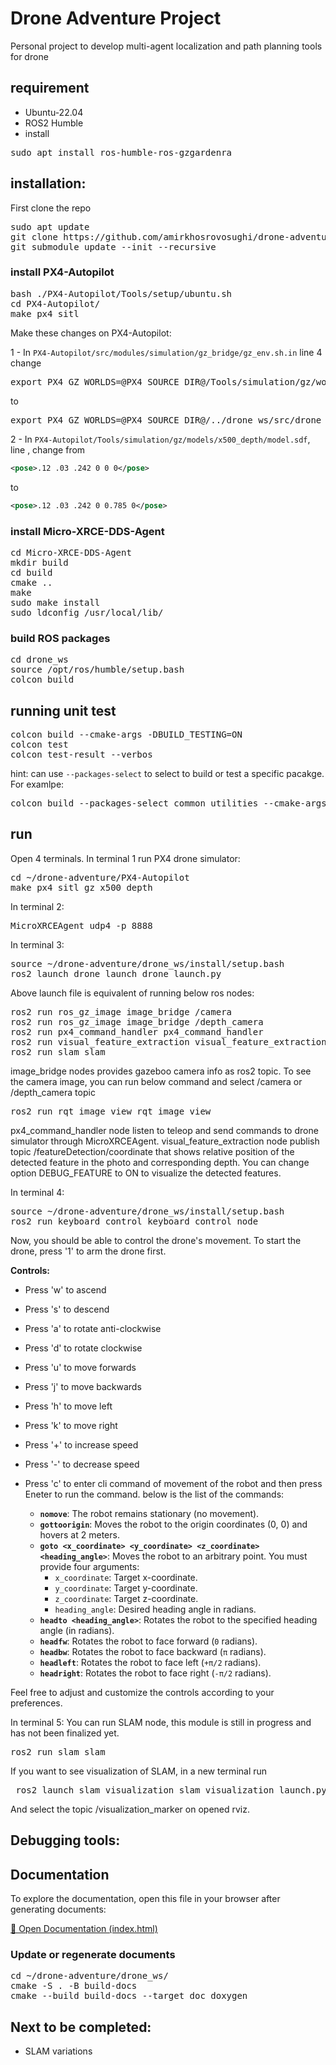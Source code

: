 # Drone Adventure Project

Personal project to develop multi-agent localization and path planning tools for drone


## requirement
- Ubuntu-22.04
- ROS2 Humble
- install 
<pre>
sudo apt install ros-humble-ros-gzgardenra
</pre>

## installation:
First clone the repo

<pre>
sudo apt update
git clone https://github.com/amirkhosrovosughi/drone-adventure.git
git submodule update --init --recursive
</pre>


### install PX4-Autopilot
<pre>
bash ./PX4-Autopilot/Tools/setup/ubuntu.sh
cd PX4-Autopilot/
make px4_sitl
</pre>

Make these changes on PX4-Autopilot:

1 - In `PX4-Autopilot/src/modules/simulation/gz_bridge/gz_env.sh.in` line 4 change
<pre>
export PX4_GZ_WORLDS=@PX4_SOURCE_DIR@/Tools/simulation/gz/worlds
</pre>
to
<pre>
export PX4_GZ_WORLDS=@PX4_SOURCE_DIR@/../drone_ws/src/drone_packages/simulation_resource/worlds
</pre>

2 - In `PX4-Autopilot/Tools/simulation/gz/models/x500_depth/model.sdf`, line , change from
```xml
<pose>.12 .03 .242 0 0 0</pose>
```
to
```xml
<pose>.12 .03 .242 0 0.785 0</pose>
```

### install Micro-XRCE-DDS-Agent
<pre>
cd Micro-XRCE-DDS-Agent
mkdir build
cd build
cmake ..
make
sudo make install
sudo ldconfig /usr/local/lib/
</pre>

### build ROS packages
<pre>
cd drone_ws
source /opt/ros/humble/setup.bash
colcon build
</pre>

## running unit test
<pre>
colcon build --cmake-args -DBUILD_TESTING=ON
colcon test
colcon test-result --verbos
</pre>

hint: can use `--packages-select` to select to build or test a specific pacakge. For examlpe:
<pre>
colcon build --packages-select common_utilities --cmake-args -DBUILD_TESTING=ON
</pre>

## run
Open 4 terminals.
In terminal 1 run PX4 drone simulator:
<pre>
cd ~/drone-adventure/PX4-Autopilot
make px4_sitl gz_x500_depth
</pre>

In terminal 2:
<pre>
MicroXRCEAgent udp4 -p 8888
</pre>

In terminal 3:
<pre>
source ~/drone-adventure/drone_ws/install/setup.bash
ros2 launch drone_launch drone_launch.py
</pre>

Above launch file is equivalent of running below ros nodes:
<pre>
ros2 run ros_gz_image image_bridge /camera
ros2 run ros_gz_image image_bridge /depth_camera
ros2 run px4_command_handler px4_command_handler
ros2 run visual_feature_extraction visual_feature_extraction
ros2 run slam slam
</pre>

image_bridge nodes provides gazeboo camera info as ros2 topic. To see the camera image, you can run below command and select /camera or /depth_camera topic
<pre>
ros2 run rqt_image_view rqt_image_view
</pre> 
px4_command_handler node listen to teleop and send commands to drone simulator through MicroXRCEAgent.
visual_feature_extraction node publish topic /featureDetection/coordinate that shows relative position of the detected feature in the photo and corresponding depth. You can change option DEBUG_FEATURE to ON to visualize the detected features.  

In terminal 4:
<pre>
source ~/drone-adventure/drone_ws/install/setup.bash
ros2 run keyboard_control keyboard_control_node
</pre>

Now, you should be able to control the drone's movement. To start the drone, press '1' to arm the drone first.

**Controls:**
- Press 'w' to ascend
- Press 's' to descend
- Press 'a' to rotate anti-clockwise
- Press 'd' to rotate clockwise

- Press 'u' to move forwards
- Press 'j' to move backwards
- Press 'h' to move left
- Press 'k' to move right

- Press '+' to increase speed
- Press '-' to decrease speed

- Press 'c' to enter cli command of movement of the robot and then press Eneter to run the command.
  below is the list of the commands:

  - **`nomove`**: The robot remains stationary (no movement).  
  - **`gottoorigin`**: Moves the robot to the origin coordinates (0, 0) and hovers at 2 meters.  
  - **`goto <x_coordinate> <y_coordinate> <z_coordinate> <heading_angle>`**: Moves the robot to an arbitrary point. You must provide four arguments:  
    - `x_coordinate`: Target x-coordinate.  
    - `y_coordinate`: Target y-coordinate.  
    - `z_coordinate`: Target z-coordinate.  
    - `heading_angle`: Desired heading angle in radians.  
  - **`headto <heading_angle>`**: Rotates the robot to the specified heading angle (in radians).  
  - **`headfw`**: Rotates the robot to face forward (`0` radians).  
  - **`headbw`**: Rotates the robot to face backward (`π` radians).  
  - **`headleft`**: Rotates the robot to face left (`+π/2` radians).  
  - **`headright`**: Rotates the robot to face right (`-π/2` radians).

Feel free to adjust and customize the controls according to your preferences.

In terminal 5:
You can run SLAM node, this module is still in progress and has not been finalized yet.
<pre>
ros2 run slam slam
</pre>

If you want to see visualization of SLAM, in a new terminal run
<pre>
 ros2 launch slam_visualization slam_visualization_launch.py
</pre>

And select the topic /visualization_marker on opened rviz. 

## Debugging tools:


## Documentation
To explore the documentation, open this file in your browser after generating documents:

[📖 Open Documentation (index.html)](drone_ws/doc/html/index.html)

### Update or regenerate documents
<pre>
cd ~/drone-adventure/drone_ws/
cmake -S . -B build-docs
cmake --build build-docs --target doc_doxygen
</pre>

## Next to be completed:
- SLAM variations
